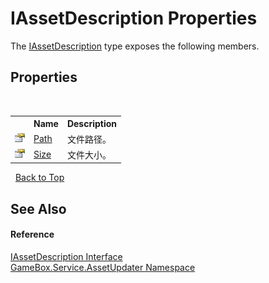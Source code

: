 # IAssetDescription Properties
 

The <a href="ba8e4259-9110-85cf-f6e9-461dadd1a223">IAssetDescription</a> type exposes the following members.


## Properties
&nbsp;<table><tr><th></th><th>Name</th><th>Description</th></tr><tr><td>![Public property](media/pubproperty.gif "Public property")</td><td><a href="7daf9e48-bb4d-08d9-1b29-42b0b14ede43">Path</a></td><td>
文件路径。</td></tr><tr><td>![Public property](media/pubproperty.gif "Public property")</td><td><a href="a801b949-1f78-2fb1-8dfe-5704582fc215">Size</a></td><td>
文件大小。</td></tr></table>&nbsp;
<a href="#iassetdescription-properties">Back to Top</a>

## See Also


#### Reference
<a href="ba8e4259-9110-85cf-f6e9-461dadd1a223">IAssetDescription Interface</a><br /><a href="45b2d3e6-eefd-ba09-ac09-d0f384ac18e9">GameBox.Service.AssetUpdater Namespace</a><br />